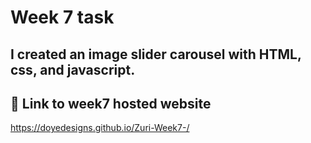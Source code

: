# Week 7 task
## I created an image slider carousel with HTML, css, and javascript.





## 🔗 Link to week7 hosted website
https://doyedesigns.github.io/Zuri-Week7-/


